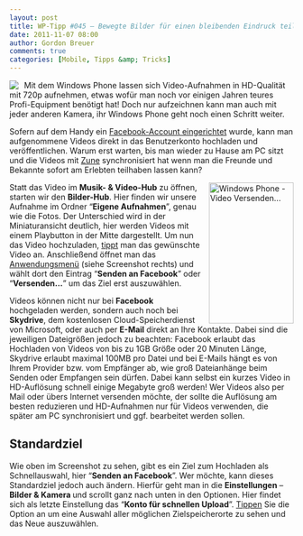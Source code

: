 ```yaml
---
layout: post
title: WP-Tipp #045 – Bewegte Bilder für einen bleibenden Eindruck teilen
date: 2011-11-07 08:00
author: Gordon Breuer
comments: true
categories: [Mobile, Tipps &amp; Tricks]
---
```

<p><img style="margin: 0px 10px 0px 0px; display: inline; float: left" align="left" src="http://anheledirwp.blob.core.windows.net/wordpress/2011/11/multimediamg.png" /></p>  <p>Mit dem Windows Phone lassen sich Video-Aufnahmen in HD-Qualität mit 720p aufnehmen, etwas wofür man noch vor einigen Jahren teures Profi-Equipment benötigt hat! Doch nur aufzeichnen kann man auch mit jeder anderen Kamera, ihr Windows Phone geht noch einen Schritt weiter.</p>  <p>Sofern auf dem Handy ein <a href="/post/2011/09/08/WP7-Tipp-005-&ndash;-Facebook-auf-dem-Windows-Phone.aspx">Facebook-Account eingerichtet</a> wurde, kann man aufgenommene Videos direkt in das Benutzerkonto hochladen und veröffentlichen. Warum erst warten, bis man wieder zu Hause am PC sitzt und die Videos mit <a href="/post/2011/09/19/WP7-Tipp-012-&ndash;-Wozu-die-Zune-Software.aspx">Zune</a> synchronisiert hat wenn man die Freunde und Bekannte sofort am Erlebten teilhaben lassen kann?</p>  <p><img style="margin: 0px 0px 0px 10px; display: inline; float: right" title="" alt="Windows Phone - Video Versenden..." align="right" src="http://anheledirwp.blob.core.windows.net/wordpress/2011/11/6319702683_cefef0a299.jpg" width="150" height="250" /></p>  <p>Statt das Video im <strong>Musik- &amp; Video-Hub</strong> zu öffnen, starten wir den <strong>Bilder-Hub</strong>. Hier finden wir unsere Aufnahme im Ordner “<strong>Eigene Aufnahmen</strong>”, genau wie die Fotos. Der Unterschied wird in der Miniaturansicht deutlich, hier werden Videos mit einem Playbutton in der Mitte dargestellt. Um nun das Video hochzuladen, <a href="/post/2011/09/12/WP7-Tipp-007-%E2%80%93-Standard-Gesten.aspx">tippt</a> man das gewünschte Video an. Anschließend öffnet man das <a href="/post/2011/09/05/WP7-Tipp-002-&ndash;-Das-Anwendungs-und-Kontextmenu.aspx">Anwendungsmenü</a> (siehe Screenshot rechts) und wählt dort den Eintrag “<strong>Senden an Facebook</strong>” oder “<strong>Versenden…</strong>” um das Ziel erst auszuwählen. </p>  <p>Videos können nicht nur bei <strong>Facebook</strong> hochgeladen werden, sondern auch noch bei <strong>Skydrive</strong>, dem kostenlosen Cloud-Speicherdienst von Microsoft, oder auch per <strong>E-Mail</strong> direkt an Ihre Kontakte. Dabei sind die jeweiligen Dateigrößen jedoch zu beachten: Facebook erlaubt das Hochladen von Videos von bis zu 1GB Größe oder 20 Minuten Länge, Skydrive erlaubt maximal 100MB pro Datei und bei E-Mails hängt es von Ihrem Provider bzw. vom Empfänger ab, wie groß Dateianhänge beim Senden oder Empfangen sein dürfen. Dabei kann selbst ein kurzes Video in HD-Auflösung schnell einige Megabyte groß werden! Wer Videos also per Mail oder übers Internet versenden möchte, der sollte die Auflösung am besten reduzieren und HD-Aufnahmen nur für Videos verwenden, die später am PC synchronisiert und ggf. bearbeitet werden sollen.</p>  <h2>Standardziel</h2>  <p>Wie oben im Screenshot zu sehen, gibt es ein Ziel zum Hochladen als Schnellauswahl, hier “<strong>Senden an Facebook</strong>”. Wer möchte, kann dieses Standardziel jedoch auch ändern. Hierfür geht man in die <strong>Einstellungen</strong> – <strong>Bilder &amp; Kamera </strong>und scrollt ganz nach unten in den Optionen. Hier findet sich als letzte Einstellung das “<strong>Konto für schnellen Upload</strong>”. <a href="/post/2011/09/12/WP7-Tipp-007-%E2%80%93-Standard-Gesten.aspx">Tippen</a> Sie die Option an um eine Auswahl aller möglichen Zielspeicherorte zu sehen und das Neue auszuwählen. </p>
